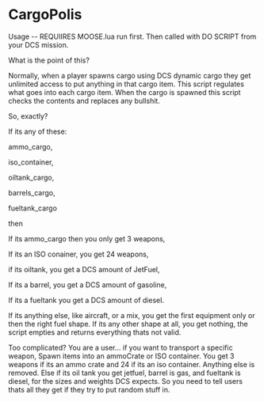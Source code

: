 # CargoPolis
Usage -- REQUIIRES MOOSE.lua run first. Then called with DO SCRIPT from your DCS mission.

What is the point of this? 

Normally, when a player spawns cargo using DCS dynamic cargo they get unlimited access to put anything in that cargo item.
This script regulates what goes into each cargo item.
When the cargo is spawned this script checks the contents and replaces any bullshit.

So, exactly?

If its any of these:

ammo_cargo, 

iso_container, 

oiltank_cargo,

barrels_cargo, 

fueltank_cargo

then

If its ammo_cargo then you only get 3 weapons,

If its an ISO conainer, you get 24 weapons,

if its oiltank, you get a DCS amount of JetFuel,

If its a barrel, you get  a DCS amount of gasoline,

If its a fueltank you get  a DCS amount of diesel.

If its anything else, like aircraft, or a mix, you get the first equipment only or then the right fuel shape.
If its any other shape at all, you get nothing, the script empties and returns everything thats not valid.

Too complicated? You are a user... if you want  to transport a specific weapon, Spawn items into an ammoCrate or ISO container. You get 3 weapons if its an ammo crate and 24 if its an iso container. Anything else is removed. Else if its oil tank you get jetfuel, barrel is gas, and fueltank is diesel, for the sizes and weights DCS expects. So you need to tell users thats all they get if they try to put random stuff in.
